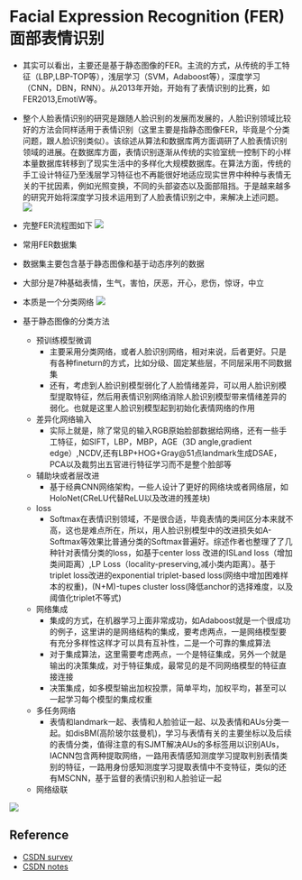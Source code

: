 # Facial Expression Recognition (FER) 面部表情识别

- 其实可以看出，主要还是基于静态图像的FER。主流的方式，从传统的手工特征（LBP,LBP-TOP等），浅层学习（SVM，Adaboost等），深度学习（CNN，DBN，RNN）。从2013年开始，开始有了表情识别的比赛，如FER2013,EmotiW等。
- 整个人脸表情识别的研究是跟随人脸识别的发展而发展的，人脸识别领域比较好的方法会同样适用于表情识别（这里主要是指静态图像FER，毕竟是个分类问题，跟人脸识别类似）。该综述从算法和数据库两方面调研了人脸表情识别领域的进展。在数据库方面，表情识别逐渐从传统的实验室统一控制下的小样本量数据库转移到了现实生活中的多样化大规模数据库。在算法方面，传统的手工设计特征乃至浅层学习特征也不再能很好地适应现实世界中种种与表情无关的干扰因素，例如光照变换，不同的头部姿态以及面部阻挡。于是越来越多的研究开始将深度学习技术运用到了人脸表情识别之中，来解决上述问题。
![](https://img-blog.csdn.net/2018053009195261)

- 完整FER流程图如下
![](https://img-blog.csdn.net/20180530105151962)

- 常用FER数据集
- 数据集主要包含基于静态图像和基于动态序列的数据
- 大部分是7种基础表情，生气，害怕，厌恶，开心，悲伤，惊讶，中立
- 本质是一个分类网络
![](https://img-blog.csdn.net/20180530135227911)

- 基于静态图像的分类方法
    - 预训练模型微调
        - 主要采用分类网络，或者人脸识别网络，相对来说，后者更好。只是有各种fineturn的方式，比如分级、固定某些层，不同层采用不同数据集
        - 还有，考虑到人脸识别模型弱化了人脸情绪差异，可以用人脸识别模型提取特征，然后用表情识别网络消除人脸识别模型带来情绪差异的弱化。也就是这里人脸识别模型起到初始化表情网络的作用
    - 差异化网络输入
        - 实际上就是，除了常见的输入RGB原始脸部数据给网络，还有一些手工特征，如SIFT，LBP，MBP，AGE（3D angle,gradient edge）,NCDV,还有LBP+HOG+Gray@51点landmark生成DSAE，PCA以及裁剪出五官进行特征学习而不是整个脸部等
    - 辅助块或者层改进
        - 基于经典CNN网络架构，一些人设计了更好的网络块或者网络层，如HoloNet(CReLU代替ReLU以及改进的残差块)
    - loss
        - Softmax在表情识别领域，不是很合适，毕竟表情的类间区分本来就不高，这也是难点所在，所以，用人脸识别模型中的改进损失如A-Softmax等效果比普通分类的Softmax普遍好。综述作者也整理了了几种针对表情分类的loss，如基于center loss 改进的ISLand loss（增加类间距离）,LP Loss（locality-preserving,减小类内距离）。基于triplet loss改进的exponential triplet-based loss(网络中增加困难样本的权重)，(N+M)-tupes cluster loss(降低anchor的选择难度，以及阈值化triplet不等式)
    - 网络集成
        - 集成的方式，在机器学习上面非常成功，如Adaboost就是一个很成功的例子，这里讲的是网络结构的集成，要考虑两点，一是网络模型要有充分多样性这样才可以具有互补性，二是一个可靠的集成算法
        - 对于集成算法，这里需要考虑两点，一个是特征集成，另外一个就是输出的决策集成，对于特征集成，最常见的是不同网络模型的特征直接连接
        - 决策集成，如多模型输出加权投票，简单平均，加权平均，甚至可以一起学习每个模型的集成权重
    - 多任务网络
        - 表情和landmark一起、表情和人脸验证一起、以及表情和AUs分类一起。如disBM(高阶玻尔兹曼机)，学习与表情有关的主要坐标以及后续的表情分类，值得注意的有SJMT解决AUs的多标签用以识别AUs，IACNN包含两种提取网络，一路用表情感知测度学习提取判别表情类别的特征，一路用身份感知测度学习提取表情中不变特征，类似的还有MSCNN，基于监督的表情识别和人脸验证一起
    - 网络级联

![](https://img-blog.csdn.net/20180530170435916)



## Reference
- [CSDN survey](https://blog.csdn.net/qq_42393859/article/details/90234622)
- [CSDN notes](https://blog.csdn.net/missyang99/article/details/86542044)